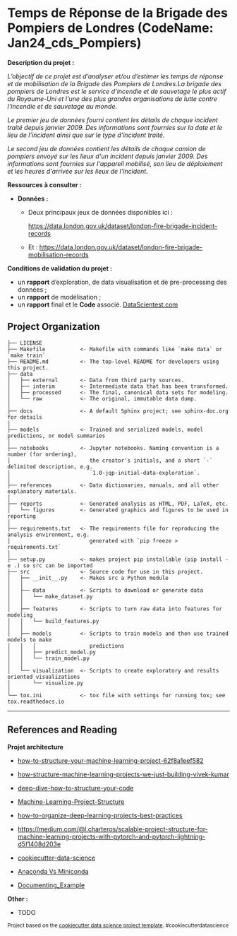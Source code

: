Temps de Réponse de la Brigade des Pompiers de Londres  (CodeName: Jan24_cds_Pompiers)
==============================

**Description du projet :**

*L’objectif de ce projet est d’analyser et/ou d’estimer les temps de réponse et de mobilisation de la Brigade des Pompiers de Londres.La brigade des pompiers de Londres est le service d'incendie et de sauvetage le plus actif du Royaume-Uni  et l'une des plus grandes organisations de lutte contre l'incendie et de sauvetage au monde.*

*Le premier jeu de données fourni contient les détails de chaque incident traité depuis janvier 2009. Des informations sont fournies sur la date et le lieu de l'incident ainsi que sur le type d'incident traité.*

*Le second jeu de données contient les détails de chaque camion de pompiers envoyé sur les lieux d'un incident depuis janvier 2009. Des informations sont fournies sur l'appareil mobilisé, son lieu de déploiement et les heures d'arrivée sur les lieux de l'incident.*

**Ressources à consulter :**

- **Données :**
  - Deux principaux jeux de données disponibles ici :

    <https://data.london.gov.uk/dataset/london-fire-brigade-incident-records>

  - Et : <https://data.london.gov.uk/dataset/london-fire-brigade-mobilisation-records>

**Conditions de validation du projet :**

- un **rapport** d’exploration, de data visualisation et de pre-processing des données ;
- un **rapport** de modélisation ;
- un **rapport** final et le **Code** associé.
[DataScientest.com](https://datascientest.com/)

Project Organization
------------

    ├── LICENSE
    ├── Makefile           <- Makefile with commands like `make data` or `make train`
    ├── README.md          <- The top-level README for developers using this project.
    ├── data
    │   ├── external       <- Data from third party sources.
    │   ├── interim        <- Intermediate data that has been transformed.
    │   ├── processed      <- The final, canonical data sets for modeling.
    │   └── raw            <- The original, immutable data dump.
    │
    ├── docs               <- A default Sphinx project; see sphinx-doc.org for details
    │
    ├── models             <- Trained and serialized models, model predictions, or model summaries
    │
    ├── notebooks          <- Jupyter notebooks. Naming convention is a number (for ordering),
    │                         the creator's initials, and a short `-` delimited description, e.g.
    │                         `1.0-jqp-initial-data-exploration`.
    │
    ├── references         <- Data dictionaries, manuals, and all other explanatory materials.
    │
    ├── reports            <- Generated analysis as HTML, PDF, LaTeX, etc.
    │   └── figures        <- Generated graphics and figures to be used in reporting
    │
    ├── requirements.txt   <- The requirements file for reproducing the analysis environment, e.g.
    │                         generated with `pip freeze > requirements.txt`
    │
    ├── setup.py           <- makes project pip installable (pip install -e .) so src can be imported
    ├── src                <- Source code for use in this project.
    │   ├── __init__.py    <- Makes src a Python module
    │   │
    │   ├── data           <- Scripts to download or generate data
    │   │   └── make_dataset.py
    │   │
    │   ├── features       <- Scripts to turn raw data into features for modeling
    │   │   └── build_features.py
    │   │
    │   ├── models         <- Scripts to train models and then use trained models to make
    │   │   │                 predictions
    │   │   ├── predict_model.py
    │   │   └── train_model.py
    │   │
    │   └── visualization  <- Scripts to create exploratory and results oriented visualizations
    │       └── visualize.py
    │
    └── tox.ini            <- tox file with settings for running tox; see tox.readthedocs.io

--------

References and Reading
------------

**Projet architecture**

- [how-to-structure-your-machine-learning-project-62f8a1eef582](https://medium.com/@theDrewDag/how-to-structure-your-machine-learning-project-62f8a1eef582)

- [how-structure-machine-learning-projects-we-just-building-vivek-kumar](https://www.linkedin.com/pulse/how-structure-machine-learning-projects-we-just-building-vivek-kumar/)

- [deep-dive-how-to-structure-your-code](https://newsletter.theaiedge.io/p/deep-dive-how-to-structure-your-code)

- [Machine-Learning-Project-Structure](https://github.com/ghimiresunil/Machine-Learning-Project-Structure)

- [how-to-organize-deep-learning-projects-best-practices](https://neptune.ai/blog/how-to-organize-deep-learning-projects-best-practices)

- <https://medium.com/@l.charteros/scalable-project-structure-for-machine-learning-projects-with-pytorch-and-pytorch-lightning-d5f1408d203e>

- [cookiecutter-data-science](https://github.com/drivendata/cookiecutter-data-science)

- [Anaconda Vs Miniconda](https://github.com/ssime-git/mc-tooling-dsmlops/blob/main/Intro_conda_jupyterNB_FR.ipynb)

- [Documenting_Example](https://github.com/Irene-arch/Documenting_Example)

**Other :**

- TODO

<p><small>Project based on the <a target="_blank" href="https://drivendata.github.io/cookiecutter-data-science/">cookiecutter data science project template</a>. #cookiecutterdatascience</small></p>
